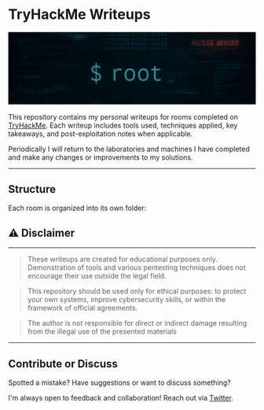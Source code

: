 
# TryHackMe Writeups

<img src="./screenshots/logo.png" alt="Logo"/>

This repository contains my personal writeups for rooms completed on [TryHackMe](https://tryhackme.com/).
Each writeup includes tools used, techniques applied, key takeaways, and post-exploitation notes when applicable.

Periodically I will return to the laboratories and machines I have completed and make any changes or improvements to my solutions.

---

## Structure

Each room is organized into its own folder:

## ⚠️  Disclaimer

---

> These writeups are created for educational purposes only. Demonstration of tools and various pentesting techniques does not encourage their use outside the legal field.

> This repository should be used only for ethical purposes: to protect your own systems, improve cybersecurity skills, or within the framework of official agreements.

> The author is not responsible for direct or indirect damage resulting from the illegal use of the presented materials

---

## Contribute or Discuss

Spotted a mistake? Have suggestions or want to discuss something?

I'm always open to feedback and collaboration!
Reach out via [Twitter](https://x.com/sonyaflower995).
